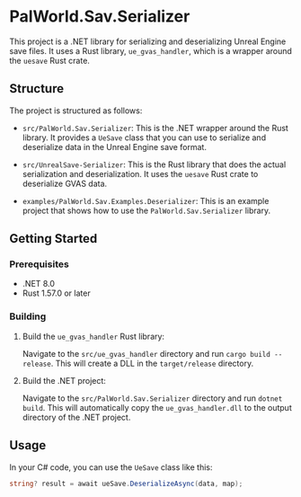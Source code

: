 # PalWorld.Sav.Serializer

This project is a .NET library for serializing and deserializing Unreal Engine save files. It uses a Rust library, `ue_gvas_handler`, which is a wrapper around the `uesave` Rust crate.

## Structure

The project is structured as follows:

- `src/PalWorld.Sav.Serializer`: This is the .NET wrapper around the Rust library. It provides a `UeSave` class that you can use to serialize and deserialize data in the Unreal Engine save format.

- `src/UnrealSave-Serializer`: This is the Rust library that does the actual serialization and deserialization. It uses the `uesave` Rust crate to deserialize GVAS data.

- `examples/PalWorld.Sav.Examples.Deserializer`: This is an example project that shows how to use the `PalWorld.Sav.Serializer` library.

## Getting Started

### Prerequisites

- .NET 8.0
- Rust 1.57.0 or later

### Building

1. Build the `ue_gvas_handler` Rust library:

   Navigate to the `src/ue_gvas_handler` directory and run `cargo build --release`. This will create a DLL in the `target/release` directory.

2. Build the .NET project:

   Navigate to the `src/PalWorld.Sav.Serializer` directory and run `dotnet build`. This will automatically copy the `ue_gvas_handler.dll` to the output directory of the .NET project.

## Usage

In your C# code, you can use the `UeSave` class like this:

```csharp
string? result = await ueSave.DeserializeAsync(data, map);
